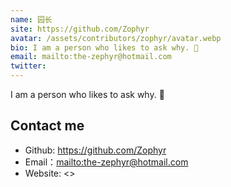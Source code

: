 ```yaml
---
name: 园长
site: https://github.com/Zophyr
avatar: /assets/contributors/zophyr/avatar.webp
bio: I am a person who likes to ask why. 🎯
email: mailto:the-zephyr@hotmail.com
twitter:
---
```


I am a person who likes to ask why. 🎯

## Contact me

- Github: <https://github.com/Zophyr>
- Email：<mailto:the-zephyr@hotmail.com>
- Website: <>

